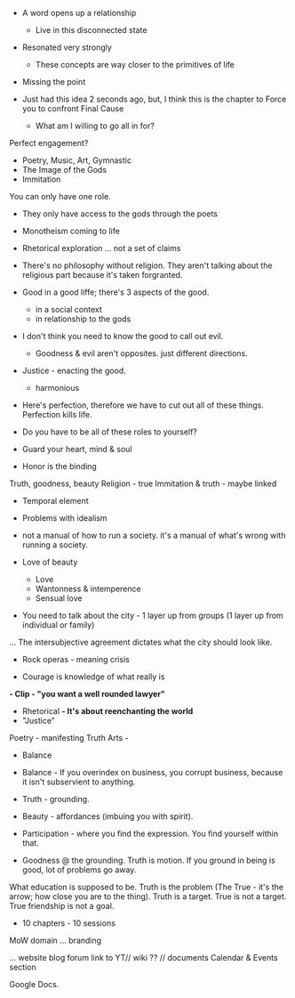 - A word opens up a relationship
	- Live in this disconnected state
- Resonated very strongly
	- These concepts are way closer to the primitives of life
- Missing the point


- Just had this idea 2 seconds ago, but, I think this is the chapter to Force you to confront Final Cause
	- What am I willing to go all in for?


Perfect engagement?
- Poetry, Music, Art, Gymnastic
- The Image of the Gods
- Immitation


You can only have one role.
- They only have access to the gods through the poets
- Monotheism coming to life
- Rhetorical exploration ... not a set of claims


- There's no philosophy without religion. They aren't talking about the religious part because it's taken forgranted.
- Good in a good liffe; there's 3 aspects of the good.
	- in a social context
	- in relationship to the gods
- I don't think you need to know the good to call out evil.
	- Goodness & evil aren't opposites. just different directions.
- Justice - enacting the good.
	- harmonious
 
- Here's perfection, therefore we have to cut out all of these things. Perfection kills life.


- Do you have to be all of these roles to yourself?
- Guard your heart, mind & soul
- Honor is the binding 


Truth, goodness, beauty
Religion - true
Immitation & truth - maybe linked

- Temporal element

- Problems with idealism
- not a manual of how to run a society. it's a manual of what's wrong with running a society.
- Love of beauty
	- Love
	- Wantonness & intemperence
	- Sensual love
- You need to talk about the city - 1 layer up from groups (1 layer up from individual or family)

... The intersubjective agreement dictates what the city should look like.

- Rock operas - meaning crisis

- Courage is knowledge of what really is

**- Clip - "you want a well rounded lawyer"**

- Rhetorical
**- It's about reenchanting the world**
- "Justice"

Poetry - manifesting Truth
Arts - 


- Balance

- Balance - If you overindex on business, you corrupt business, because it isn't subservient to anything. 


- Truth - grounding.
- Beauty - affordances (imbuing you with spirit).
- Participation - where you find the expression. You find yourself within that.
- Goodness @ the grounding. Truth is motion. If you ground in being is good, lot of problems go away.


What education is supposed to be.
Truth is the problem (The True - it's the arrow; how close you are to the thing). Truth is a target. True is not a target. True friendship is not a goal.


- 10 chapters - 10 sessions


MoW domain ... branding


... website
blog
forum
link to YT// wiki ??
// documents
Calendar & Events section

Google Docs.